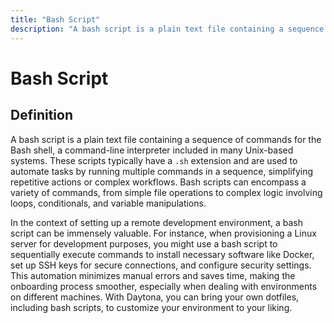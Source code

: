 ```yaml
---
title: "Bash Script"
description: "A bash script is a plain text file containing a sequence of commands for the Bash shell, a command-line interpreter included in many Unix-based systems. These scripts typically have a `.sh` extension and are used to automate tasks by running multiple commands in a sequence, simplifying repetitive actions or complex workflows. Bash scripts can encompass a variety of commands, from simple file operations to complex logic involving loops, conditionals, and variable manipulations."
---
```


# Bash Script

## Definition

A bash script is a plain text file containing a sequence of commands for the Bash shell, a command-line interpreter included in many Unix-based systems. These scripts typically have a `.sh` extension and are used to automate tasks by running multiple commands in a sequence, simplifying repetitive actions or complex workflows. Bash scripts can encompass a variety of commands, from simple file operations to complex logic involving loops, conditionals, and variable manipulations.

In the context of setting up a remote development environment, a bash script can be immensely valuable. For instance, when provisioning a Linux server for development purposes, you might use a bash script to sequentially execute commands to install necessary software like Docker, set up SSH keys for secure connections, and configure security settings. This automation minimizes manual errors and saves time, making the onboarding process smoother, especially when dealing with environments on different machines. With Daytona, you can bring your own dotfiles, including bash scripts, to customize your environment to your liking.

